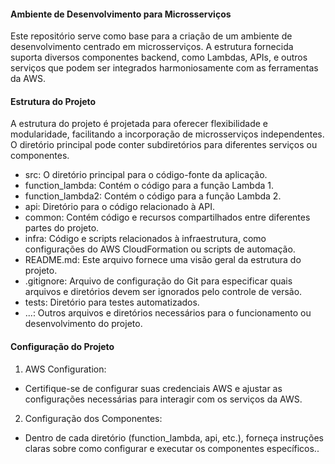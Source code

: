 #### Ambiente de Desenvolvimento para Microsserviços

Este repositório serve como base para a criação de um ambiente de desenvolvimento centrado em microsserviços.
A estrutura fornecida suporta diversos componentes backend, como Lambdas, APIs, e outros serviços que podem ser integrados harmoniosamente com as ferramentas da AWS.

#### Estrutura do Projeto

A estrutura do projeto é projetada para oferecer flexibilidade e modularidade, facilitando a incorporação de microsserviços independentes.
O diretório principal pode conter subdiretórios para diferentes serviços ou componentes.


* src: O diretório principal para o código-fonte da aplicação.
* function_lambda: Contém o código para a função Lambda 1.
* function_lambda2: Contém o código para a função Lambda 2.
* api: Diretório para o código relacionado à API.
* common: Contém código e recursos compartilhados entre diferentes partes do projeto.
* infra: Código e scripts relacionados à infraestrutura, como configurações do AWS CloudFormation ou scripts de automação.
* README.md: Este arquivo fornece uma visão geral da estrutura do projeto.
* .gitignore: Arquivo de configuração do Git para especificar quais arquivos e diretórios devem ser ignorados pelo controle de versão.
* tests: Diretório para testes automatizados.
* ...: Outros arquivos e diretórios necessários para o funcionamento ou desenvolvimento do projeto.
  
#### Configuração do Projeto
1. AWS Configuration:

* Certifique-se de configurar suas credenciais AWS e ajustar as configurações necessárias para interagir com os serviços da AWS.
  
2. Configuração dos Componentes:
   
* Dentro de cada diretório (function_lambda, api, etc.), forneça instruções claras sobre como configurar e executar os componentes específicos..

